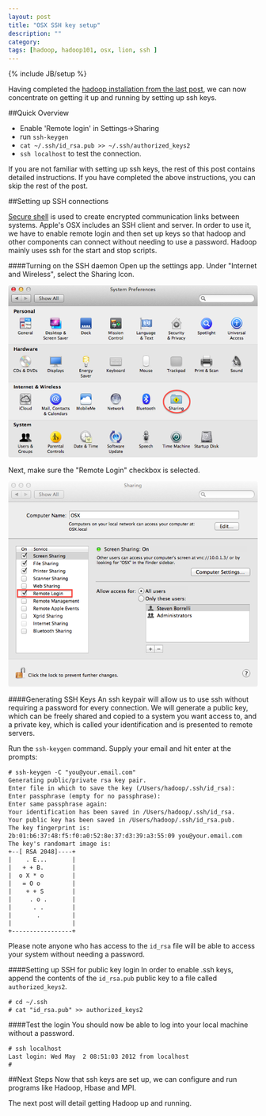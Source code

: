 ```yaml
---
layout: post
title: "OSX SSH key setup"
description: ""
category: 
tags: [hadoop, hadoop101, osx, lion, ssh ]
---
```

{% include JB/setup %}

Having completed the [hadoop installation from the last post](/2012/04/29/installing-hadoop-on-osx-lion/), we can now concentrate on getting it up and running by setting up ssh keys. 


##Quick Overview

* Enable 'Remote login' in Settings->Sharing
* run `ssh-keygen`
* `cat ~/.ssh/id_rsa.pub >> ~/.ssh/authorized_keys2`
* `ssh localhost` to test the connection. 

If you are not familiar with setting up ssh keys, the rest of this post contains detailed instructions. If you have completed the above instructions, you can skip the rest of the post. 


##Setting up SSH connections 

[Secure shell](http://en.wikipedia.org/wiki/Secure_Shell) is used to create encrypted communication links between systems. Apple's OSX includes an SSH client and server. In order to use it, we have to enable remote login and then set up keys so that hadoop and other components can connect without needing to use a password. Hadoop mainly uses ssh for the start and stop scripts. 


####Turning on the SSH daemon
Open up the settings app. Under "Internet and Wireless", select the Sharing Icon. 

<img src="/assets/images/hadoop_tutorials/OSX_sharing_settings.png"/>

Next, make sure the "Remote Login" checkbox is selected. 

<img src="/assets/images/hadoop_tutorials/OSX_remote_login_settings.png"/>



####Generating SSH Keys
An ssh keypair will allow us to use ssh without requiring a password for every connection. We will generate a public key, which can be freely shared and copied to a system you want access to, and a private key, which is called your identification and is presented to remote servers. 

Run the `ssh-keygen` command. Supply your email and hit enter at the prompts:

	# ssh-keygen -C "you@your.email.com"
	Generating public/private rsa key pair.
	Enter file in which to save the key (/Users/hadoop/.ssh/id_rsa): 
	Enter passphrase (empty for no passphrase): 
	Enter same passphrase again: 
	Your identification has been saved in /Users/hadoop/.ssh/id_rsa.
	Your public key has been saved in /Users/hadoop/.ssh/id_rsa.pub.
	The key fingerprint is:
	2b:01:b6:37:48:f5:f0:a0:52:8e:37:d3:39:a3:55:09 you@your.email.com
	The key's randomart image is:
	+--[ RSA 2048]----+
	|    . E...       |
	|   + + B.        |
	|  o X * o        |
	|   = O o         |
	|    + + S        |
	|     . o .       |
	|      . .        |
	|       .         |
	|                 |
	+-----------------+

Please note anyone who has access to the `id_rsa` file will be able to access your system without needing a password. 



####Setting up SSH for public key login
In order to enable .ssh keys, append the contents of the `id_rsa.pub` public key to a file called `authorized_keys2`.  

	# cd ~/.ssh
	# cat "id_rsa.pub" >> authorized_keys2 
	
####Test the login
You should now be able to log into your local machine without a password. 

    # ssh localhost
    Last login: Wed May  2 08:51:03 2012 from localhost	
    # 


##Next Steps
Now that ssh keys are set up, we can configure and run programs like Hadoop, Hbase and MPI. 

The next post will detail getting Hadoop up and running.  
